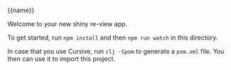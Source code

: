 {{name}}

Welcome to your new shiny re-view app.

To get started, run `npm install` and then `npm run watch` in this directory.


In case that you use Cursive, run `clj -Spom` to generate a `pom.xml` file. You then can use
it to import this project.

